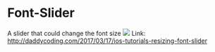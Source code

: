 # Font-Slider
A slider that could change the font size
![](https://github.com/zhiyao92/Font-Slider/blob/master/Mar-17-2017%2010-23-51.gif)
Link: http://daddycoding.com/2017/03/17/ios-tutorials-resizing-font-slider
